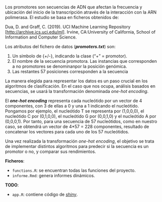 Los promotores son secuencias de ADN que afectan la frecuencia y ubicación del inicio de la transcripción através de la interacción con la ARN polimerasa. El estudio se basa en ficheros obtenidos de:

Dua, D. and Graff, C. (2019). UCI Machine Learning Repository [http://archive.ics.uci.edu/ml]. Irvine, CA:University of California, School of Information and Computer Science.

Los atributos del fichero de datos (***promoters.txt***) son:

1. Un símbolo de {+/-}, indicando la clase (“+” = promotor).
2. El nombre de la secuencia promotora. Las instancias que corresponden a no promotores se denominanpor la posición genómica.
3. Las restantes 57 posiciones corresponden a la secuencia

La manera elegida para representar los datos es un paso crucial en los algoritmos de clasificación. En el caso que nos ocupa, análisis basados en secuencias, se usará la transformación denominada *one-hot encoding*.

El ***one-hot encoding*** representa cada nucleótido por un vector de 4 componentes, con 3 de ellas a 0 y una a 1 indicando el nucleótido. Pongamos por ejemplo, el nucleótido T se representa por (1,0,0,0), el nucleótido C por (0,1,0,0), el nucleótido G por (0,0,1,0) y el nucleótido A por (0,0,0,1). Por tanto, para una secuencia de 57 nucleótidos, como en nuestro caso, se obtendrá un vector de 4*57 = 228 componentes, resultado de concatenar los vectores para cada uno de los 57 nucleótidos. 

Una vez realizada la transformación *one-hot encoding*, el objetivo se trata de implementar distintos algoritmos para predecir si la secuencia es un promotor o no, y comparar sus rendimientos.

**Ficheros**:
- ```functions.R```: se encuentran todas las funciones del proyecto.
- ```informe.Rmd```: genera informes dinámicos.

**TODO**: 
- ```app.R```: contiene código de [*shiny*](https://shiny.rstudio.com/gallery/).
